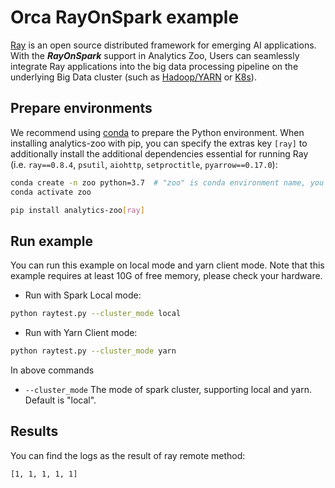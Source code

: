# Orca RayOnSpark example

[Ray](https://github.com/ray-project/ray) is an open source distributed framework for emerging AI applications. With the _**RayOnSpark**_ support in Analytics Zoo, Users can seamlessly integrate Ray applications into the big data processing pipeline on the underlying Big Data cluster (such as [Hadoop/YARN](../../../../../../../readthedocs/source/doc/UserGuide/hadoop.md) or [K8s](../../../../../../../readthedocs/source/doc/UserGuide/k8s.md)).

## Prepare environments
We recommend using [conda](https://docs.conda.io/projects/conda/en/latest/user-guide/install/) to prepare the Python environment. 
When installing analytics-zoo with pip, you can specify the extras key `[ray]` to additionally install the additional dependencies essential for running Ray (i.e. `ray==0.8.4`, `psutil`, `aiohttp`, `setproctitle`, `pyarrow==0.17.0`):

```bash
conda create -n zoo python=3.7  # "zoo" is conda environment name, you can use any name you like.
conda activate zoo

pip install analytics-zoo[ray]
```

## Run example
You can run this example on local mode and yarn client mode. Note that this example requires at least 10G of free memory, please check your hardware.

- Run with Spark Local mode:
```bash
python raytest.py --cluster_mode local
```

- Run with Yarn Client mode:
```bash
python raytest.py --cluster_mode yarn
```

In above commands
* `--cluster_mode` The mode of spark cluster, supporting local and yarn. Default is "local".


## Results
You can find the logs as the result of ray remote method:
```
[1, 1, 1, 1, 1]
```
